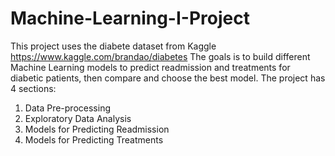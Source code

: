 # Machine-Learning-I-Project
This project uses the diabete dataset from Kaggle https://www.kaggle.com/brandao/diabetes 
The goals is to build different Machine Learning models to predict readmission and treatments for diabetic patients, then compare and choose the best model.
The project has 4 sections:
  1. Data Pre-processing
  2. Exploratory Data Analysis
  3. Models for Predicting Readmission
  4. Models for Predicting Treatments
